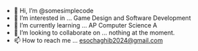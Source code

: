 - 👋 Hi, I’m @somesimplecode
- 👀 I’m interested in ... Game Design and Software Development
- 🌱 I’m currently learning ... AP Computer Science A
- 💞️ I’m looking to collaborate on ... nothing at the moment. 
- 📫 How to reach me ... esochaghib2024@gmail.com

<!---
somesimplecode/somesimplecode is a ✨ special ✨ repository because its `README.md` (this file) appears on your GitHub profile.
You can click the Preview link to take a look at your changes.
--->
